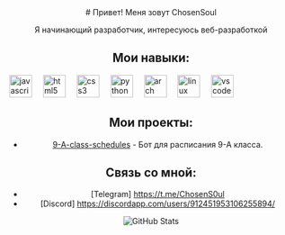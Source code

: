 <div style="text-align: center;">
# Привет!  Меня зовут ChosenSoul

Я начинающий разработчик, интересуюсь веб-разработкой

## Мои навыки:

<div align="left">
  <img src="https://cdn.jsdelivr.net/gh/devicons/devicon/icons/javascript/javascript-original.svg" height="40" alt="javascript logo"  />
  <img width="12" />
  <img src="https://cdn.jsdelivr.net/gh/devicons/devicon/icons/html5/html5-original.svg" height="40" alt="html5 logo"  />
  <img width="12" />
  <img src="https://cdn.jsdelivr.net/gh/devicons/devicon/icons/css3/css3-original.svg" height="40" alt="css3 logo"  />
  <img width="12" />
  <img src="https://skillicons.dev/icons?i=py" height="40" alt="python logo"  />
  <img width="12" />
  <img src="https://skillicons.dev/icons?i=arch" height="40" alt="arch"  />
  <img width="12" />
  <img src="https://skillicons.dev/icons?i=linux" height="40" alt="linux"  />
  <img width="12" />
  <img src="https://skillicons.dev/icons?i=vscode" height="40" alt="vscode"  />
</div>

## Мои проекты:

- [9-A-class-schedules](https://github.com/ChosenSoul/9-A-class-schedules) - Бот для расписания 9-А класса.

## Связь со мной:

- [Telegram] https://t.me/ChosenS0ul
- [Discord] https://discordapp.com/users/912451953106255894/


![GitHub Stats](https://github-readme-stats.vercel.app/api?username=ChosenSoul&show_icons=true&theme=dark&hide_border=fallse&hide_rank=false&disable_animations=false&icon_color=ffffff&locale=en&border_radius=10&border=1)
